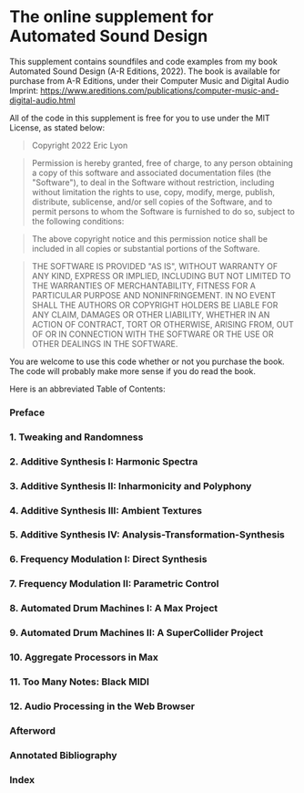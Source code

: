 # The online supplement for Automated Sound Design
This supplement contains soundfiles and code examples from my book Automated Sound Design (A-R Editions, 2022). The book is available for purchase from A-R
Editions, under their Computer Music and Digital Audio Imprint: 
https://www.areditions.com/publications/computer-music-and-digital-audio.html

All of the code in this supplement is free for you to use under the MIT License, as stated below:

>Copyright 2022 Eric Lyon

>Permission is hereby granted, free of charge, to any person obtaining a copy of this software and associated documentation files (the "Software"), to deal in the Software without restriction, including without limitation the rights to use, copy, modify, merge, publish, distribute, sublicense, and/or sell copies of the Software, and to permit persons to whom the Software is furnished to do so, subject to the following conditions:

>The above copyright notice and this permission notice shall be included in all copies or substantial portions of the Software.

>THE SOFTWARE IS PROVIDED "AS IS", WITHOUT WARRANTY OF ANY KIND, EXPRESS OR IMPLIED, INCLUDING BUT NOT LIMITED TO THE WARRANTIES OF MERCHANTABILITY, FITNESS FOR A PARTICULAR PURPOSE AND NONINFRINGEMENT. IN NO EVENT SHALL THE AUTHORS OR COPYRIGHT HOLDERS BE LIABLE FOR ANY CLAIM, DAMAGES OR OTHER LIABILITY, WHETHER IN AN ACTION OF CONTRACT, TORT OR OTHERWISE, ARISING FROM, OUT OF OR IN CONNECTION WITH THE SOFTWARE OR THE USE OR OTHER DEALINGS IN THE SOFTWARE.

You are welcome to use this code whether or not you purchase the book. The code will probably make more sense if you do read the book.

Here is an abbreviated Table of Contents:

### Preface
### 1. Tweaking and Randomness
### 2. Additive Synthesis I: Harmonic Spectra
### 3. Additive Synthesis II: Inharmonicity and Polyphony
### 4. Additive Synthesis III: Ambient Textures
### 5. Additive Synthesis IV: Analysis-Transformation-Synthesis
### 6. Frequency Modulation I: Direct Synthesis
### 7. Frequency Modulation II: Parametric Control
### 8. Automated Drum Machines I: A Max Project
### 9. Automated Drum Machines II: A SuperCollider Project
### 10. Aggregate Processors in Max
### 11. Too Many Notes: Black MIDI
### 12. Audio Processing in the Web Browser
### Afterword
### Annotated Bibliography
### Index
